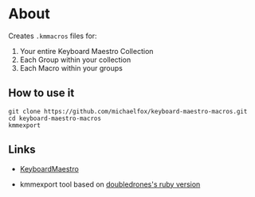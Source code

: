
# About

Creates `.kmmacros` files for: 
1. Your entire Keyboard Maestro Collection
2. Each Group within your collection
3. Each Macro within your groups 

## How to use it

	git clone https://github.com/michaelfox/keyboard-maestro-macros.git
	cd keyboard-maestro-macros
	kmmexport

## Links

* [KeyboardMaestro](http://www.keyboardmaestro.com)

* kmmexport tool based on [doubledrones's ruby version](https://github.com/doubledrones/kmmexport)